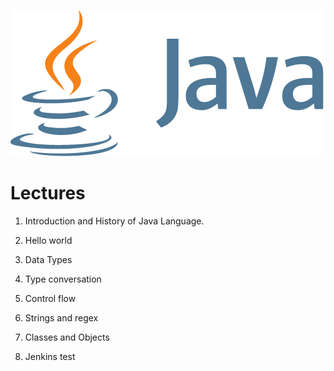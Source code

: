 ![Java_Logo](assets/img/java_logo.png)

# Lectures

1. Introduction and History of Java Language.
2. Hello world
3. Data Types
4. Type conversation
5. Control flow
6. Strings and regex
7. Classes and Objects

8. Jenkins test
